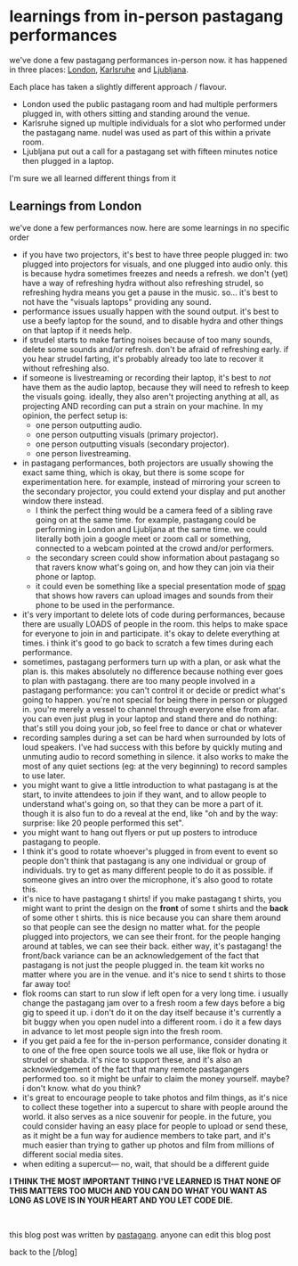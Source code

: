 # learnings from in-person pastagang performances

we've done a few pastagang performances in-person now. it has happened in three places: [London](https://youtu.be/k0H_rX7G2oQ?si=he5kvYMEnQsPERE-), [Karlsruhe](https://post.lurk.org/@froos/114097687889844221) and [Ljubljana](https://0x.trans.fail/@prinlu/statuses/01JPTNKT7K2JXAPDWZZHHQ76MM).

Each place has taken a slightly different approach / flavour.

- London used the public pastagang room and had multiple performers plugged in, with others sitting and standing around the venue.
- Karlsruhe signed up multiple individuals for a slot who performed under the pastagang name. nudel was used as part of this within a private room.
- Ljubljana put out a call for a pastagang set with fifteen minutes notice then plugged in a laptop.

I'm sure we all learned different things from it

## Learnings from London

we've done a few performances now. here are some learnings in no specific order

- if you have two projectors, it's best to have three people plugged in: two plugged into projectors for visuals, and one plugged into audio only. this is because hydra sometimes freezes and needs a refresh. we don't (yet) have a way of refreshing hydra without also refreshing strudel, so refreshing hydra means you get a pause in the music. so... it's best to not have the "visuals laptops" providing any sound.
- performance issues usually happen with the sound output. it's best to use a beefy laptop for the sound, and to disable hydra and other things on that laptop if it needs help.
- if strudel starts to make farting noises because of too many sounds, delete some sounds and/or refresh. don't be afraid of refreshing early. if you hear strudel farting, it's probably already too late to recover it without refreshing also.
- if someone is livestreaming or recording their laptop, it's best to *not* have them as the audio laptop, because they will need to refresh to keep the visuals going. ideally, they also aren't projecting anything at all, as projecting AND recording can put a strain on your machine. In my opinion, the perfect setup is: 
  - one person outputting audio. 
  - one person outputting visuals (primary projector).
  - one person outputting visuals (secondary projector).
  - one person livestreaming. 
- in pastagang performances, both projectors are usually showing the exact same thing, which is okay, but there is some scope for experimentation here. for example, instead of mirroring your screen to the secondary projector, you could extend your display and put another window there instead.
  - I think the perfect thing would be a camera feed of a sibling rave going on at the same time. for example, pastagang could be performing in London and Ljubljana at the same time. we could literally both join a google meet or zoom call or something, connected to a webcam pointed at the crowd and/or performers. 
  - the secondary screen could show information about pastagang so that ravers know what's going on, and how they can join via their phone or laptop.
  - it could even be something like a special presentation mode of [spag](https://spag.cc) that shows how ravers can upload images and sounds from their phone to be used in the performance.
- it's very important to delete lots of code during performances, because there are usually LOADS of people in the room. this helps to make space for everyone to join in and participate. it's okay to delete everything at times. i think it's good to go back to scratch a few times during each performance.
- sometimes, pastagang performers turn up with a plan, or ask what the plan is. this makes absolutely no difference because nothing ever goes to plan with pastagang. there are too many people involved in a pastagang performance: you can't control it or decide or predict what's going to happen. you're not special for being there in person or plugged in. you're merely a vessel to channel through everyone else from afar. you can even just plug in your laptop and stand there and do nothing: that's still you doing your job, so feel free to dance or chat or whatever
- recording samples during a set can be hard when surrounded by lots of loud speakers. I've had success with this before by quickly muting and unmuting audio to record something in silence. it also works to make the most of any quiet sections (eg: at the very beginning) to record samples to use later.
- you might want to give a little introduction to what pastagang is at the start, to invite attendees to join if they want, and to allow people to understand what's going on, so that they can be more a part of it. though it is also fun to do a reveal at the end, like "oh and by the way: surprise: like 20 people performed this set".
- you might want to hang out flyers or put up posters to introduce pastagang to people.
- I think it's good to rotate whoever's plugged in from event to event so people don't think that pastagang is any one individual or group of individuals. try to get as many different people to do it as possible. if someone gives an intro over the microphone, it's also good to rotate this.
- it's nice to have pastagang t shirts! if you make pastagang t shirts, you might want to print the design on the **front** of some t shirts and the **back** of some other t shirts. this is nice because you can share them around so that people can see the design no matter what. for the people plugged into projectors, we can see their front. for the people hanging around at tables, we can see their back. either way, it's pastagang! the front/back variance can be an acknowledgement of the fact that pastagang is not just the people plugged in. the team kit works no matter where you are in the venue. and it's nice to send t shirts to those far away too!
- flok rooms can start to run slow if left open for a very long time. i usually change the pastagang jam over to a fresh room a few days before a big gig to speed it up. i don't do it on the day itself because it's currently a bit buggy when you open nudel into a different room. i do it a few days in advance to let most people sign into the fresh room. 
- if you get paid a fee for the in-person performance, consider donating it to one of the free open source tools we all use, like flok or hydra or strudel or shabda. it's nice to support these, and it's also an acknowledgement of the fact that many remote pastagangers performed too. so it might be unfair to claim the money yourself. maybe? i don't know. what do you think?
- it's great to encourage people to take photos and film things, as it's nice to collect these together into a supercut to share with people around the world. it also serves as a nice souvenir for people. in the future, you could consider having an easy place for people to upload or send these, as it might be a fun way for audience members to take part, and it's much easier than trying to gather up photos and film from millions of different social media sites. 
- when editing a supercut— no, wait, that should be a different guide

**I THINK THE MOST IMPORTANT THING I'VE LEARNED IS THAT NONE OF THIS MATTERS TOO MUCH AND YOU CAN DO WHAT YOU WANT AS LONG AS LOVE IS IN YOUR HEART AND YOU LET CODE DIE.**

<br>

this blog post was written by [pastagang](/). anyone can edit this blog post

back to the [/blog]
